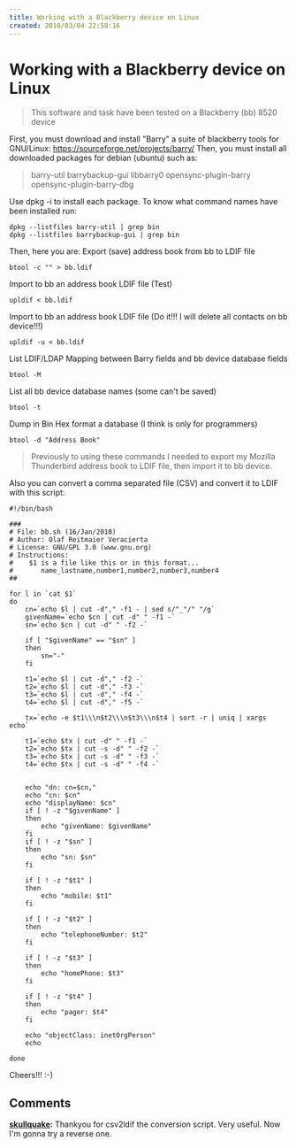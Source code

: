 ```yaml
---
title: Working with a Blackberry device on Linux
created: 2010/03/04 22:58:16
---
```


# Working with a Blackberry device on Linux

> This software and task have been tested on a Blackberry (bb) 8520 device

First, you must download and install "Barry" a suite of blackberry tools for GNU/Linux: <https://sourceforge.net/projects/barry/> Then, you must install all downloaded packages for debian (ubuntu) such as: 

> barry-util barrybackup-gui libbarry0 opensync-plugin-barry opensync-plugin-barry-dbg 

Use dpkg -i  to install each package. To know what command names have been installed run: 
    
    
    dpkg --listfiles barry-util | grep bin
    dpkg --listfiles barrybackup-gui | grep bin
    

Then, here you are: Export (save) address book from bb to LDIF file 
    
    
    btool -c "" > bb.ldif

Import to bb an address book LDIF file (Test) 
    
    
    upldif < bb.ldif

Import to bb an address book LDIF file (Do it!!! I will delete all contacts on bb device!!!) 
    
    
    upldif -u < bb.ldif

List LDIF/LDAP Mapping between Barry fields and bb device database fields 
    
    
    btool -M

List all bb device database names (some can't be saved) 
    
    
    btool -t

Dump in Bin Hex format a database (I think is only for programmers) 
    
    
    btool -d "Address Book"

> Previously to using these commands I needed to export my Mozilla Thunderbird address book to LDIF file, then import it to bb device.

Also you can convert a comma separated file (CSV) and convert it to LDIF with this script: 
    
    
    #!/bin/bash
    
    ###
    # File: bb.sh (16/Jan/2010)
    # Author: Olaf Reitmaier Veracierta
    # License: GNU/GPL 3.0 (www.gnu.org)
    # Instructions:
    #    $1 is a file like this or in this format...
    #       name_lastname,number1,number2,number3,number4
    ##
    
    for l in `cat $1`
    do
    	cn=`echo $l | cut -d"," -f1 - | sed s/"_"/" "/g`
    	givenName=`echo $cn | cut -d" " -f1 -`
    	sn=`echo $cn | cut -d" " -f2 -`
    
    	if [ "$givenName" == "$sn" ]
    	then
    		sn="-"
    	fi
    
    	t1=`echo $l | cut -d"," -f2 -`
    	t2=`echo $l | cut -d"," -f3 -`
    	t3=`echo $l | cut -d"," -f4 -`
    	t4=`echo $l | cut -d"," -f5 -`
    
    	tx=`echo -e $t1\\\n$t2\\\n$t3\\\n$t4 | sort -r | uniq | xargs echo`
    
    	t1=`echo $tx | cut -d" " -f1 -`
    	t2=`echo $tx | cut -s -d" " -f2 -`
    	t3=`echo $tx | cut -s -d" " -f3 -`
    	t4=`echo $tx | cut -s -d" " -f4 -`
    	
    
    	echo "dn: cn=$cn,"
    	echo "cn: $cn"
    	echo "displayName: $cn"
    	if [ ! -z "$givenName" ]
    	then
    		echo "givenName: $givenName"
    	fi
    	if [ ! -z "$sn" ]
    	then
    		echo "sn: $sn"
    	fi
    
    	if [ ! -z "$t1" ] 
    	then	
    		echo "mobile: $t1"
    	fi
    
    	if [ ! -z "$t2" ] 
    	then	
    		echo "telephoneNumber: $t2"
    	fi
    	
    	if [ ! -z "$t3" ] 
    	then	
    		echo "homePhone: $t3"
    	fi
    
    	if [ ! -z "$t4" ] 
    	then	
    		echo "pager: $t4"
    	fi
    
    	echo "objectClass: inetOrgPerson"
    	echo
    
    done
    

Cheers!!! :-)

## Comments

**[skullquake](#7003 "2014-04-05 03:09:07"):** Thankyou for csv2ldif the conversion script. Very useful. Now I'm gonna try a reverse one.

